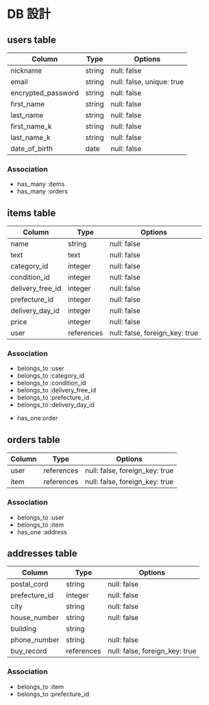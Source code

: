 # DB 設計

## users table

| Column             | Type                | Options                   |
|--------------------|---------------------|---------------------------|
| nickname           | string              | null: false               |
| email              | string              | null: false, unique: true |
| encrypted_password | string              | null: false               |
| first_name         | string              | null: false               |
| last_name          | string              | null: false               |
| first_name_k       | string              | null: false               |
| last_name_k        | string              | null: false               |
| date_of_birth      | date                | null: false               |

### Association

* has_many :items
* has_many :orders


## items table

| Column                              | Type       | Options                        |
|-------------------------------------|------------|--------------------------------|
| name                                | string     | null: false                    |
| text                                | text       | null: false                    |
| category_id                         | integer    | null: false                    |
| condition_id                        | integer    | null: false                    |
| delivery_free_id                    | integer    | null: false                    |
| prefecture_id                       | integer    | null: false                    |
| delivery_day_id                     | integer    | null: false                    |
| price                               | integer    | null: false                    |
| user                                | references | null: false, foreign_key: true |

### Association

- belongs_to :user
- belongs_to :category_id
- belongs_to :condition_id
- belongs_to :delivery_free_id
- belongs_to :prefecture_id
- belongs_to :delivery_day_id
* has_one:order

## orders table

| Column      | Type       | Options                        |
|-------------|------------|--------------------------------|
| user        | references | null: false, foreign_key: true |
| item        | references | null: false, foreign_key: true |

### Association

- belongs_to :user
- belongs_to :item
- has_one :address

## addresses table

| Column          | Type       | Options                        |
|---------------- |------------|--------------------------------|
| postal_cord     | string     | null: false                    |
| prefecture_id   | integer    | null: false                    |
| city            | string     | null: false                    |
| house_number    | string     | null: false                    |
| building        | string     |                                |
| phone_number    | string     | null: false                    |
| buy_record      | references | null: false, foreign_key: true |

### Association

- belongs_to :item
- belongs_to :prefecture_id